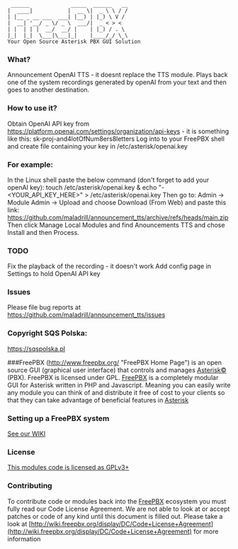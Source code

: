 ```
 ______             _____  ______   __
|  ____|           |  __ \|  _ \ \ / /
| |__ _ __ ___  ___| |__) | |_) \ V /
|  __| '__/ _ \/ _ \  ___/|  _ < > <
| |  | | |  __/  __/ |    | |_) / . \
|_|  |_|  \___|\___|_|    |____/_/ \_\
Your Open Source Asterisk PBX GUI Solution
```
### What?
Announcement OpenAI TTS - it doesnt replace the TTS module.
Plays back one of the system recordings generated by openAI from your text and then goes to another destination.

### How to use it?
Obtain OpenAI API key from https://platform.openai.com/settings/organization/api-keys - it is something like this: sk-proj-and4lotOfNum8ers8letters
Log into to your FreePBX shell and create file containing your key in /etc/asterisk/openai.key  
 
### For example:
In the Linux shell paste the below command (don't forget to add your openAI  key):
touch /etc/asterisk/openai.key & echo "-<YOUR_API_KEY_HERE>" > /etc/asterisk/openai.key 
Then go to: Admin -> Module Admin -> Upload and choose Download (From Web) and paste this link: https://github.com/maladrill/announcement_tts/archive/refs/heads/main.zip 
Then click Manage Local Modules and find Anouncements TTS and chose Install and then Process. 
### TODO
Fix the playback of the recording - it doesn't work
Add config page in Settings to hold OpenAI API key

### Issues
Please file bug reports at https://github.com/maladrill/announcement_tts/issues

### Copyright SQS Polska: 
https://sqspolska.pl

###FreePBX
(http://www.freepbx.org/ "FreePBX Home Page") is an open source GUI (graphical user interface) that controls and manages [Asterisk©](http://www.asterisk.org/ "Asterisk Home Page") (PBX). FreePBX is licensed under GPL.
[FreePBX](http://www.freepbx.org/ "FreePBX Home Page") is a completely modular GUI for Asterisk written in PHP and Javascript. Meaning you can easily write any module you can think of and distribute it free of cost to your clients so that they can take advantage of beneficial features in [Asterisk](http://www.asterisk.org/ "Asterisk Home Page")

### Setting up a FreePBX system
[See our WIKI](http://wiki.freepbx.org/display/FOP/Install+FreePBX)
### License
[This modules code is licensed as GPLv3+](http://www.gnu.org/licenses/gpl-3.0.txt)
### Contributing
To contribute code or modules back into the [FreePBX](http://www.freepbx.org/ "FreePBX Home Page") ecosystem you must fully read our Code License Agreement. We are not able to look at or accept patches or code of any kind until this document is filled out. Please take a look at [http://wiki.freepbx.org/display/DC/Code+License+Agreement](http://wiki.freepbx.org/display/DC/Code+License+Agreement) for more information

